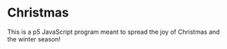 # Christmas

This is a p5 JavaScript program meant to spread the joy of Christmas and the winter season!
